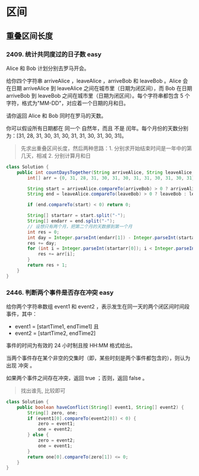# 区间


## 重叠区间长度

### 2409. 统计共同度过的日子数 easy

Alice 和 Bob 计划分别去罗马开会。

给你四个字符串 arriveAlice ，leaveAlice ，arriveBob 和 leaveBob 。Alice 会在日期 arriveAlice 到 leaveAlice 之间在城市里（日期为闭区间），而 Bob 在日期 arriveBob 到 leaveBob 之间在城市里（日期为闭区间）。每个字符串都包含 5 个字符，格式为"MM-DD"，对应着一个日期的月和日。

请你返回 Alice 和 Bob 同时在罗马的天数。

你可以假设所有日期都在 同一个 自然年，而且 不是 闰年。每个月份的天数分别为：[31, 28, 31, 30, 31, 30, 31, 31, 30, 31, 30, 31]。

> 先求出重叠区间长度，然后两种思路：1. 分别求开始结束时间是一年中的第几天，相减 2. 分别计算月和日

```java
class Solution {
    public int countDaysTogether(String arriveAlice, String leaveAlice, String arriveBob, String leaveBob) {
        int[] arr = {0, 31, 28, 31, 30, 31, 30, 31, 31, 30, 31, 30, 31};

        String start = arriveAlice.compareTo(arriveBob) > 0 ? arriveAlice : arriveBob;
        String end = leaveAlice.compareTo(leaveBob) > 0 ? leaveBob : leaveAlice;

        if (end.compareTo(start) < 0) return 0;

        String[] startarr = start.split("-");
        String[] endarr = end.split("-");
        // 设想只有两个月，把第二个月的天数挪到第一个月
        int res = 0;
        int day = Integer.parseInt(endarr[1]) - Integer.parseInt(startarr[1]);
        res += day;
        for (int i = Integer.parseInt(startarr[0]); i < Integer.parseInt(endarr[0]); i++) {
            res += arr[i];
        }
        return res + 1;
    }
}
```

### 2446. 判断两个事件是否存在冲突 easy

给你两个字符串数组 event1 和 event2 ，表示发生在同一天的两个闭区间时间段事件，其中：

-   event1 = [startTime1, endTime1] 且
-   event2 = [startTime2, endTime2]

事件的时间为有效的 24 小时制且按 HH:MM 格式给出。

当两个事件存在某个非空的交集时（即，某些时刻是两个事件都包含的），则认为出现 冲突 。

如果两个事件之间存在冲突，返回 true ；否则，返回 false 。

> 找出谁先, 比较即可

```java
class Solution {
    public boolean haveConflict(String[] event1, String[] event2) {
        String[] zero, one;
        if (event1[0].compareTo(event2[0]) < 0) {
            zero = event1;
            one = event2;
        } else {
            zero = event2;
            one = event1;
        }
        return one[0].compareTo(zero[1]) <= 0;
    }
}
```
